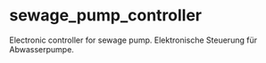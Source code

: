 # sewage_pump_controller
Electronic controller for sewage pump. Elektronische Steuerung für Abwasserpumpe.
